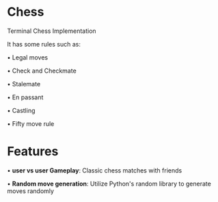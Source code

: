 # Chess
Terminal Chess Implementation

It has some rules such as:

 • Legal moves
 
 • Check and Checkmate
 
 • Stalemate
 
 • En passant
 
 • Castling
 
 • Fifty move rule

# Features

 • **user vs user Gameplay**: Classic chess matches with friends
 
 • **Random move generation**: Utilize Python's random library to generate moves randomly

